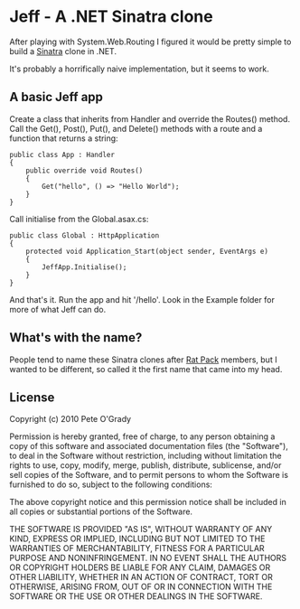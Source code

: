 # Jeff - A .NET Sinatra clone
After playing with System.Web.Routing I figured it would be pretty simple to build a [Sinatra](http://www.sinatrarb.com/) clone in .NET.

It's probably a horrifically naive implementation, but it seems to work.

## A basic Jeff app
Create a class that inherits from Handler and override the Routes() method. Call the Get(), Post(), Put(), and Delete() methods with a route and a function that returns a string:

    public class App : Handler
    {
        public override void Routes()
        {
            Get("hello", () => "Hello World");
        }
    }

Call initialise from the Global.asax.cs:

    public class Global : HttpApplication
    {
        protected void Application_Start(object sender, EventArgs e)
        {
            JeffApp.Initialise();
        }
    }

And that's it. Run the app and hit '/hello'.
Look in the Example folder for more of what Jeff can do.

## What's with the name?
People tend to name these Sinatra clones after [Rat Pack](http://en.wikipedia.org/wiki/Rat_Pack) members, but I wanted to be different, so called it the first name that came into my head.

## License
Copyright (c) 2010 Pete O'Grady

Permission is hereby granted, free of charge, to any person obtaining
a copy of this software and associated documentation files (the
"Software"), to deal in the Software without restriction, including
without limitation the rights to use, copy, modify, merge, publish,
distribute, sublicense, and/or sell copies of the Software, and to
permit persons to whom the Software is furnished to do so, subject to
the following conditions:

The above copyright notice and this permission notice shall be
included in all copies or substantial portions of the Software.

THE SOFTWARE IS PROVIDED "AS IS", WITHOUT WARRANTY OF ANY KIND,
EXPRESS OR IMPLIED, INCLUDING BUT NOT LIMITED TO THE WARRANTIES OF
MERCHANTABILITY, FITNESS FOR A PARTICULAR PURPOSE AND
NONINFRINGEMENT. IN NO EVENT SHALL THE AUTHORS OR COPYRIGHT HOLDERS BE
LIABLE FOR ANY CLAIM, DAMAGES OR OTHER LIABILITY, WHETHER IN AN ACTION
OF CONTRACT, TORT OR OTHERWISE, ARISING FROM, OUT OF OR IN CONNECTION
WITH THE SOFTWARE OR THE USE OR OTHER DEALINGS IN THE SOFTWARE.
